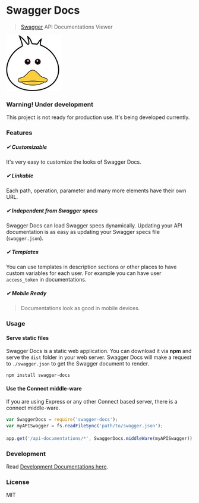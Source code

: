 # Swagger Docs

> [Swagger](http://swagger.io) API Documentations Viewer

![Doc? Duck?](./docs/duck.jpg)

### Warning! Under development
This project is not ready for production use. It's being developed currently.

### Features
##### ✔ Customizable
It's very easy to customize the looks of Swagger Docs.
##### ✔ Linkable
Each path, operation, parameter and many more elements have their own URL.
##### ✔ Independent from Swagger specs
Swagger Docs can load Swagger specs dynamically. Updating your API documentation is as easy as updating your Swagger specs file (`swagger.json`).
##### ✔ Templates
You can use templates in description sections or other places to have custom variables for each user. For example you can have user `access_token` in documentations.
##### ✔ Mobile Ready

  > Documentations look as good in mobile devices.


### Usage

#### Serve static files
Swagger Docs is a static web application. You can download it via **npm** and serve
the `dist` folder in your web server. Swagger Docs will make a request to `./swagger.json`
to  get the Swagger document to render. 

```shell
npm install swagger-docs
```
#### Use the Connect middle-ware
If you are using Express or any other Connect based server, there is a connect middle-ware.

```js
var SwaggerDocs = require('swagger-docs');
var myAPISwagger = fs.readFileSync('path/to/swagger.json');

app.get('/api-documentations/*', SwaggerDocs.middleWare(myAPISwagger));
```

### Development
Read [Development Documentations here](./docs/development.md).

### License
MIT
